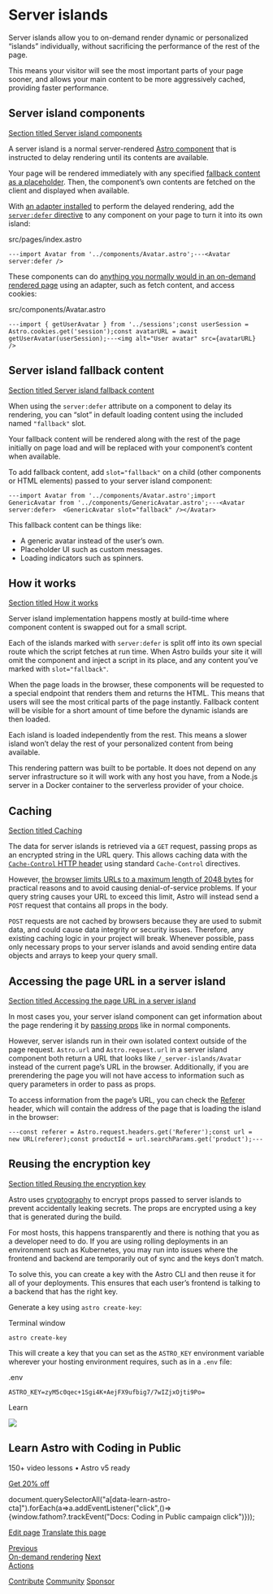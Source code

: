 Server islands
==============

Server islands allow you to on-demand render dynamic or personalized “islands” individually, without sacrificing the performance of the rest of the page.

This means your visitor will see the most important parts of your page sooner, and allows your main content to be more aggressively cached, providing faster performance.

Server island components
------------------------

[Section titled Server island components](#server-island-components)

A server island is a normal server-rendered [Astro component](/en/basics/astro-components/) that is instructed to delay rendering until its contents are available.

Your page will be rendered immediately with any specified [fallback content as a placeholder](#server-island-fallback-content). Then, the component’s own contents are fetched on the client and displayed when available.

With [an adapter installed](/en/guides/on-demand-rendering/#server-adapters) to perform the delayed rendering, add the [`server:defer` directive](/en/reference/directives-reference/#server-directives) to any component on your page to turn it into its own island:

src/pages/index.astro

    ---import Avatar from '../components/Avatar.astro';---<Avatar server:defer />

These components can do [anything you normally would in an on-demand rendered page](/en/guides/on-demand-rendering/#on-demand-rendering-features) using an adapter, such as fetch content, and access cookies:

src/components/Avatar.astro

    ---import { getUserAvatar } from '../sessions';const userSession = Astro.cookies.get('session');const avatarURL = await getUserAvatar(userSession);---<img alt="User avatar" src={avatarURL} />

Server island fallback content
------------------------------

[Section titled Server island fallback content](#server-island-fallback-content)

When using the `server:defer` attribute on a component to delay its rendering, you can “slot” in default loading content using the included named `"fallback"` slot.

Your fallback content will be rendered along with the rest of the page initially on page load and will be replaced with your component’s content when available.

To add fallback content, add `slot="fallback"` on a child (other components or HTML elements) passed to your server island component:

    ---import Avatar from '../components/Avatar.astro';import GenericAvatar from '../components/GenericAvatar.astro';---<Avatar server:defer>  <GenericAvatar slot="fallback" /></Avatar>

This fallback content can be things like:

*   A generic avatar instead of the user’s own.
*   Placeholder UI such as custom messages.
*   Loading indicators such as spinners.

How it works
------------

[Section titled How it works](#how-it-works)

Server island implementation happens mostly at build-time where component content is swapped out for a small script.

Each of the islands marked with `server:defer` is split off into its own special route which the script fetches at run time. When Astro builds your site it will omit the component and inject a script in its place, and any content you’ve marked with `slot="fallback"`.

When the page loads in the browser, these components will be requested to a special endpoint that renders them and returns the HTML. This means that users will see the most critical parts of the page instantly. Fallback content will be visible for a short amount of time before the dynamic islands are then loaded.

Each island is loaded independently from the rest. This means a slower island won’t delay the rest of your personalized content from being available.

This rendering pattern was built to be portable. It does not depend on any server infrastructure so it will work with any host you have, from a Node.js server in a Docker container to the serverless provider of your choice.

Caching
-------

[Section titled Caching](#caching)

The data for server islands is retrieved via a `GET` request, passing props as an encrypted string in the URL query. This allows caching data with the [`Cache-Control` HTTP header](https://developer.mozilla.org/en-US/docs/Web/HTTP/Headers/Cache-Control) using standard `Cache-Control` directives.

However, [the browser limits URLs to a maximum length of 2048 bytes](https://chromium.googlesource.com/chromium/src/+/master/docs/security/url_display_guidelines/url_display_guidelines.md#url-length) for practical reasons and to avoid causing denial-of-service problems. If your query string causes your URL to exceed this limit, Astro will instead send a `POST` request that contains all props in the body.

`POST` requests are not cached by browsers because they are used to submit data, and could cause data integrity or security issues. Therefore, any existing caching logic in your project will break. Whenever possible, pass only necessary props to your server islands and avoid sending entire data objects and arrays to keep your query small.

Accessing the page URL in a server island
-----------------------------------------

[Section titled Accessing the page URL in a server island](#accessing-the-page-url-in-a-server-island)

In most cases you, your server island component can get information about the page rendering it by [passing props](/en/basics/astro-components/#component-props) like in normal components.

However, server islands run in their own isolated context outside of the page request. `Astro.url` and `Astro.request.url` in a server island component both return a URL that looks like `/_server-islands/Avatar` instead of the current page’s URL in the browser. Additionally, if you are prerendering the page you will not have access to information such as query parameters in order to pass as props.

To access information from the page’s URL, you can check the [Referer](https://developer.mozilla.org/en-US/docs/Web/HTTP/Headers/Referer) header, which will contain the address of the page that is loading the island in the browser:

    ---const referer = Astro.request.headers.get('Referer');const url = new URL(referer);const productId = url.searchParams.get('product');---

Reusing the encryption key
--------------------------

[Section titled Reusing the encryption key](#reusing-the-encryption-key)

Astro uses [cryptography](https://developer.mozilla.org/en-US/docs/Glossary/Cryptography) to encrypt props passed to server islands to prevent accidentally leaking secrets. The props are encrypted using a key that is generated during the build.

For most hosts, this happens transparently and there is nothing that you as a developer need to do. If you are using rolling deployments in an environment such as Kubernetes, you may run into issues where the frontend and backend are temporarily out of sync and the keys don’t match.

To solve this, you can create a key with the Astro CLI and then reuse it for all of your deployments. This ensures that each user’s frontend is talking to a backend that has the right key.

Generate a key using `astro create-key`:

Terminal window

    astro create-key

This will create a key that you can set as the `ASTRO_KEY` environment variable wherever your hosting environment requires, such as in a `.env` file:

.env

    ASTRO_KEY=zyM5c0qec+1Sgi4K+AejFX9ufbig7/7wIZjxOjti9Po=

Learn

![](/_astro/CodingInPublic.DpaYu7Qd_5sx41.webp)

Learn Astro with **Coding in Public**
-------------------------------------

150+ video lessons • Astro v5 ready

[Get 20% off](https://learnastro.dev?code=ASTRO_PROMO)

document.querySelectorAll("a\[data-learn-astro-cta\]").forEach(a=>a.addEventListener("click",()=>{window.fathom?.trackEvent("Docs: Coding in Public campaign click")}));

[Edit page](https://github.com/withastro/docs/edit/main/src/content/docs/en/guides/server-islands.mdx) [Translate this page](https://contribute.docs.astro.build/guides/i18n/)

[Previous  
On-demand rendering](/en/guides/on-demand-rendering/) [Next  
Actions](/en/guides/actions/)

[Contribute](/en/contribute/) [Community](https://astro.build/chat) [Sponsor](https://opencollective.com/astrodotbuild)
